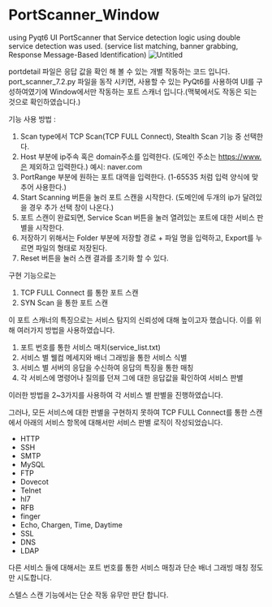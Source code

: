 # PortScanner_Window
using Pyqt6 UI PortScanner that Service detection logic using double service detection was used. (service list matching, banner grabbing, Response Message-Based Identification)
![Untitled](https://github.com/LikeyUserspray/PortScanner_Window/assets/98539049/fff7d520-8b4a-46d1-b639-0b61add98519)


portdetail 파일은 응답 값을 확인 해 볼 수 있는 개별 작동하는 코드 입니다.
port_scanner_7.2.py 파일을 동작 시키면, 사용할 수 있는 PyQt6를 사용하여 UI를 구성하여였기에 Window에서만 작동하는 포트 스캐너 입니다.(맥북에서도 작동은 되는 것으로 확인하였습니다.)


기능 사용 방법 : 
1. Scan type에서 TCP Scan(TCP FULL Connect), Stealth Scan 기능 중 선택한다.
2. Host 부분에 ip주속 혹은 domain주소를 입력한다. (도메인 주소는 https://www.은 제외하고 입력한다.) 예시: naver.com
3. PortRange 부분에 원하는 포트 대역을 입력한다. (1-65535 처럼 입력 양식에 맞추어 사용한다.)
4. Start Scanning 버튼을 눌러 포트 스캔을 시작한다. (도메인에 두개의 ip가 달려있을 경우 추가 선택 창이 나온다.)
5. 포트 스캔이 완료되면, Service Scan 버튼을 눌러 열려있는 포트에 대한 서비스 판별을 시작한다.
6. 저장하기 위해서는 Folder 부분에 저장할 경로 + 파일 명을 입력하고, Export를 누르면 파일의 형태로 저장된다.
7. Reset 버튼을 눌러 스캔 결과를 초기화 할 수 있다. 

구현 기능으로는
1. TCP FULL Connect 를 통한 포트 스캔
2. SYN Scan 을 통한 포트 스캔

이 포트 스캐너의 특징으로는 서비스 탐지의 신뢰성에 대해 높이고자 했습니다.
이를 위해 여러가지 방법을 사용하였습니다.
1. 포트 번호를 통한 서비스 매치(service_list.txt)
2. 서비스 별 웰컴 메세지와 배너 그래빙을 통한 서비스 식별
3. 서비스 별 서버의 응답을 수신하여 응답의 특징을 통한 매칭
4. 각 서비스에 명령어나 질의를 던져 그에 대한 응답값을 확인하여 서비스 판별
   
이러한 방법을 2~3가지를 사용하여 각 서비스 별 판별을 진행하였습니다.

그러나, 모든 서비스에 대한 판별을 구현하지 못하여 TCP FULL Connect를 통한 스캔에서 아래의 서비스 항목에 대해서만 서비스 판별 로직이 작성되었습니다. 
- HTTP
- SSH
- SMTP
- MySQL
- FTP
- Dovecot
- Telnet
- hl7
- RFB
- finger
- Echo, Chargen, Time, Daytime
- SSL
- DNS
- LDAP

다른 서비스 들에 대해서는 포트 번호를 통한 서비스 매칭과 단순 배너 그래빙 매칭 정도만 시도합니다. 

스텔스 스캔 기능에서는 단순 작동 유무만 판단 합니다.
